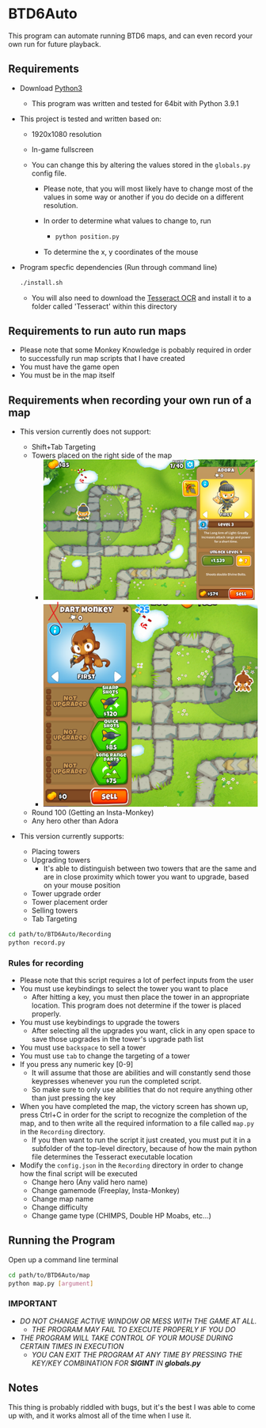# BTD6Auto

This program can automate running BTD6 maps, and can even record your own run for future playback.

## Requirements

- Download [Python3](https://www.python.org/downloads//)
  - This program was written and tested for 64bit with Python 3.9.1
- This project is tested and written based on:

  - 1920x1080 resolution
  - In-game fullscreen
  - You can change this by altering the values stored in the `globals.py` config file.

    - Please note, that you will most likely have to change most of the values in some way or another if you do decide on a different resolution.
    - In order to determine what values to change to, run

      - ```bash
        python position.py
        ```

    - To determine the x, y coordinates of the mouse

- Program specfic dependencies (Run through command line)

  ```bash
  ./install.sh
  ```

  - You will also need to download the [Tesseract OCR](https://github.com/UB-Mannheim/tesseract/wiki) and install it to a folder called 'Tesseract' within this directory

## Requirements to run auto run maps

- Please note that some Monkey Knowledge is pobably required in order to successfully run map scripts that I have created
- You must have the game open
- You must be in the map itself

## Requirements when recording your own run of a map

- This version currently does not support:

  - Shift+Tab Targeting
  - Towers placed on the right side of the map
    - ![Good Placement](/img/GoodPlacement.png)
    - ![Good Placement](/img/BadPlacement.png)
  - Round 100 (Getting an Insta-Monkey)
  - Any hero other than Adora

- This version currently supports:
  - Placing towers
  - Upgrading towers
    - It's able to distinguish between two towers that are the same and are in close proximity which tower you want to upgrade, based on your mouse position
  - Tower upgrade order
  - Tower placement order
  - Selling towers
  - Tab Targeting

```bash
cd path/to/BTD6Auto/Recording
python record.py
```

### Rules for recording

- Please note that this script requires a lot of perfect inputs from the user
- You must use keybindings to select the tower you want to place
  - After hitting a key, you must then place the tower in an appropriate location. This program does not determine if the tower is placed properly.
- You must use keybindings to upgrade the towers
  - After selecting all the upgrades you want, click in any open space to save those upgrades in the tower's upgrade path list
- You must use `backspace` to sell a tower
- You must use `tab` to change the targeting of a tower
- If you press any numeric key [0-9]
  - It will assume that those are abilities and will constantly send those keypresses whenever you run the completed script.
  - So make sure to only use abilities that do not require anything other than just pressing the key
- When you have completed the map, the victory screen has shown up, press Ctrl+C in order for the script to recognize the completion of the map, and to then write all the required information to a file called `map.py` in the `Recording` directory.
  - If you then want to run the script it just created, you must put it in a subfolder of the top-level directory, because of how the main python file determines the Tesseract executable location
- Modify the `config.json` in the `Recording` directory in order to change how the final script will be executed
  - Change hero (Any valid hero name)
  - Change gamemode (Freeplay, Insta-Monkey)
  - Change map name
  - Change difficulty
  - Change game type (CHIMPS, Double HP Moabs, etc...)

## Running the Program

Open up a command line terminal

```bash
cd path/to/BTD6Auto/map
python map.py [argument]
```

### IMPORTANT

- *DO NOT CHANGE ACTIVE WINDOW OR MESS WITH THE GAME AT ALL.*
  - *THE PROGRAM MAY FAIL TO EXECUTE PROPERLY IF YOU DO*
- *THE PROGRAM WILL TAKE CONTROL OF YOUR MOUSE DURING CERTAIN TIMES IN EXECUTION*
  - *YOU CAN EXIT THE PROGRAM AT ANY TIME BY PRESSING THE KEY/KEY COMBINATION FOR **SIGINT** IN **globals.py***

## Notes

This thing is probably riddled with bugs, but it's the best I was able to come up with, and it works almost all of the time when I use it.
